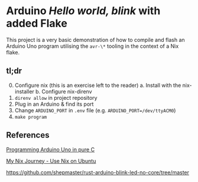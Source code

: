 Arduino *Hello world, blink* with added Flake
=============================================

This project is a very basic demonstration of how to compile and flash an
Arduino Uno program utilising the `avr-\*` tooling in the context
of a Nix flake.

## tl;dr

 0. Configure nix (this is an exercise left to the reader)
     a. Install with the nix-installer
     b. Configure nix-direnv
 1. `direnv allow` in project repository
 2. Plug in an Arduino & find its port
 3. Change `ARDUINO_PORT` in `.env` file (e.g. `ARDUINO_PORT=/dev/ttyACM0`)
 4. `make program`


## References

[Programming Arduino Uno in pure C](https://balau82.wordpress.com/2011/03/29/programming-arduino-uno-in-pure-c/)

[My Nix Journey - Use Nix on Ubuntu](https://tech.aufomm.com/my-nix-journey-use-nix-with-ubuntu/)

https://github.com/shepmaster/rust-arduino-blink-led-no-core/tree/master


